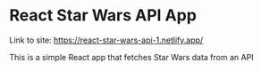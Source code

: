 # React Star Wars API App
 
Link to site: https://react-star-wars-api-1.netlify.app/

This is a simple React app that fetches Star Wars data from an API

